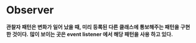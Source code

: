 # Observer

**관찰자 패턴은 변화가 일어 났을 때, 미리 등록된 다른 클래스에 통보해주는 패턴을 구현한 것이다.**
**많이 보이는 곳은 event listener 에서 해당 패턴을 사용 하고 있다.**